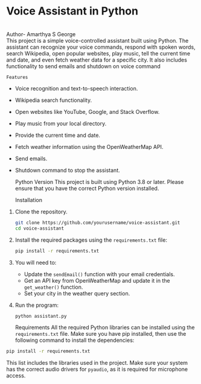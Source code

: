# Voice Assistant in Python
<br>Author- Amarthya S George</br>
This project is a simple voice-controlled assistant built using Python. The assistant can recognize your voice commands, respond with spoken words, search Wikipedia, open popular websites, play music, tell the current time and date, and even fetch weather data for a specific city. It also includes functionality to send emails and shutdown on voice command

    Features
- Voice recognition and text-to-speech interaction.
- Wikipedia search functionality.
- Open websites like YouTube, Google, and Stack Overflow.
- Play music from your local directory.
- Provide the current time and date.
- Fetch weather information using the OpenWeatherMap API.
- Send emails.
- Shutdown command to stop the assistant.

    Python Version
This project is built using   Python 3.8   or later. Please ensure that you have the correct Python version installed.

    Installation

1. Clone the repository.
   ```bash
   git clone https://github.com/yourusername/voice-assistant.git
   cd voice-assistant
   ```

2. Install the required packages using the `requirements.txt` file:
   ```bash
   pip install -r requirements.txt
   ```

3. You will need to:
   - Update the `sendEmail()` function with your email credentials.
   - Get an API key from OpenWeatherMap and update it in the `get_weather()` function.
   - Set your city in the weather query section.

4. Run the program:
   ```bash
   python assistant.py
   ```

    Requirements
All the required Python libraries can be installed using the `requirements.txt` file. Make sure you have pip installed, then use the following command to install the dependencies:

```bash
pip install -r requirements.txt
```

This list includes the libraries used in the project. Make sure your system has the correct audio drivers for `pyaudio`, as it is required for microphone access.
